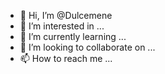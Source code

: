 - 👋 Hi, I’m @Dulcemene
- 👀 I’m interested in ...
- 🌱 I’m currently learning ...
- 💞️ I’m looking to collaborate on ...
- 📫 How to reach me ...

<!---
Dulcemene/Dulcemene is a ✨ special ✨ repository because its `README.md` (this file) appears on your GitHub profile.
You can click the Preview link to take a look at your changes.
--->
